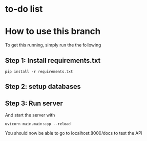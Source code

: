 # to-do list

# How to use this branch

To get this running, simply run the  the following 

## Step 1: Install requirements.txt

`pip install -r requirements.txt`

## Step 2: setup databases



## Step 3: Run server

And start the server with 

`uvicorn main.main:app --reload`

You should now be able to go to localhost:8000/docs to test the API